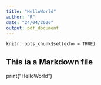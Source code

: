 ```yaml
---
title: "HelloWorld"
author: "R"
date: "24/04/2020"
output: pdf_document
---
```


```{r setup, include=FALSE}
knitr::opts_chunk$set(echo = TRUE)
```

## This ia a Markdown file

print("HelloWorld")

